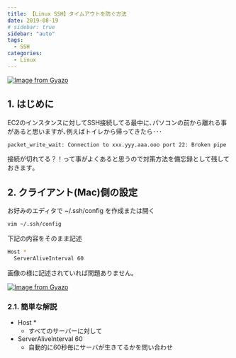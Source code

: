 ```yaml
---
title: 【Linux SSH】タイムアウトを防ぐ方法
date: 2019-08-19
# sidebar: true
sidebar: "auto"
tags:
  - SSH
categories:
  - Linux
---
```


[![Image from Gyazo](https://i.gyazo.com/96564743f375cc1ac66479a73998bbc8.png)](https://gyazo.com/96564743f375cc1ac66479a73998bbc8)

## 1. はじめに

EC2のインスタンスに対してSSH接続してる最中に､パソコンの前から離れる事があると思いますが､例えばトイレから帰ってきたら･･･

```bash
packet_write_wait: Connection to xxx.yyy.aaa.ooo port 22: Broken pipe
```

接続が切れてる？！って事がよくあると思うので対策方法を備忘録として残しておきます｡

## 2. クライアント(Mac)側の設定

お好みのエディタで ~/.ssh/config を作成または開く

```bash
vim ~/.ssh/config
```

下記の内容をそのまま記述

```bash
Host *
  ServerAliveInterval 60
```

画像の様に記述されていれば問題ありません｡

[![Image from Gyazo](https://i.gyazo.com/2ce385edf8a00317cd6cfe4ef9b4239e.png)](https://gyazo.com/2ce385edf8a00317cd6cfe4ef9b4239e)

### 2.1. 簡単な解説

- Host *
  - すべてのサーバーに対して
- ServerAliveInterval 60
  - 自動的に60秒毎にサーバが生きてるかを問い合わせ
